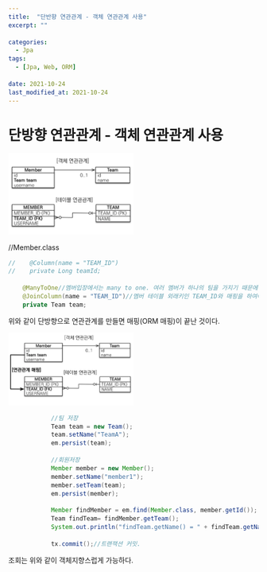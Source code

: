 ```yaml
---
title:  "단반향 연관관계 - 객체 연관관계 사용"
excerpt: ""

categories:
  - Jpa
tags:
  - [Jpa, Web, ORM]
 
date: 2021-10-24
last_modified_at: 2021-10-24
---
```




# 단방향 연관관계 - 객체 연관관계 사용

<img src="/assets/images/image-20211024055947853.png" alt="image-20211024055947853" style="width:50%;" />

//Member.class

```java
//    @Column(name = "TEAM_ID")
//    private Long teamId;

    @ManyToOne//멤버입장에서는 many to one. 여러 멤버가 하나의 팀을 가지기 때문에.
    @JoinColumn(name = "TEAM_ID")//멤버 테이블 외래키인 TEAM_ID와 매핑을 하여야 하기에.
    private Team team;
```



위와 같이 단방향으로 연관관계를 만들면 매핑(ORM 매핑)이 끝난 것이다.

<img src="/assets/images/image-20211024060415866.png" alt="image-20211024060415866" style="width:50%;" />



```java
            //팀 저장
            Team team = new Team();
            team.setName("TeamA");
            em.persist(team);

            //회원저장
            Member member = new Member();
            member.setName("member1");
            member.setTeam(team);
            em.persist(member);

            Member findMember = em.find(Member.class, member.getId());
            Team findTeam= findMember.getTeam();
            System.out.println("findTeam.getName() = " + findTeam.getName());

            tx.commit();//트랜잭션 커밋.
```

조회는 위와 같이 객체지향스럽게 가능하다.
